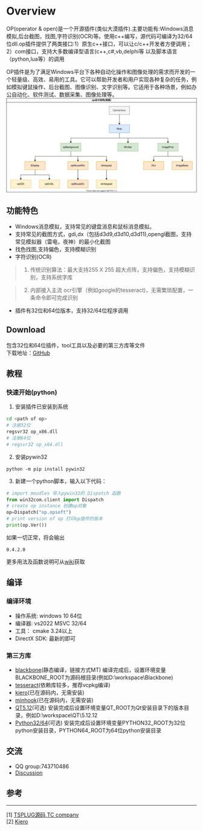 Overview
===========
OP(operator & open)是一个开源插件(类似大漠插件).主要功能有:Windows消息模拟,后台截图，找图,字符识别(OCR)等。使用c++编写，源代码可编译为32/64位dll.op插件提供了两类接口:1）原生c++接口，可以让c/c++开发者方便调用；2）com接口，支持大多数编译型语言(c++,c#,vb,delphi等 以及脚本语言（python,lua等）的调用

OP插件是为了满足Windows平台下各种自动化操作和图像处理的需求而开发的一个轻量级、高效、易用的工具。它可以帮助开发者和用户实现各种复杂的任务，例如模拟键鼠操作、后台截图、图像识别、文字识别等。它适用于各种场景，例如办公自动化、软件测试、数据采集、图像处理等。
![ava](doc/class_struct.svg)
## 功能特色
- Windows消息模拟，支持常见的键盘消息和鼠标消息模拟。
- 支持常见的截图方式，gdi,dx（包括d3d9,d3d10,d3d11),opengl截图，支持常见模拟器（雷电，夜神）的最小化截图
- 找色找图,支持偏色，支持模糊识别
- 字符识别(OCR)
 >1. 传统识别算法：最大支持255 X 255 超大点阵，支持偏色，支持模糊识别，支持系统字库
 
 >2. 内部接入主流 ocr引擎（例如google的tesseract)，无需繁琐配置，一条命令即可完成识别
- 插件有32位和64位版本，支持32/64位程序调用

## Download
包含32位和64位插件，tool工具以及必要的第三方库等文件  
下载地址：[GitHub](https://github.com/WallBreaker2/op/releases)  

## 教程  
### 快速开始(python)
1. 安装插件已安装到系统
```bash
cd <path of op>
# 注册32位
regsvr32 op_x86.dll
# 注册64位
# regsvr32 op_x64.dll
```
2. 安装pywin32
```shell
python -m pip install pywin32
```
3. 新建一个python脚本，输入以下代码：
```python
# import moudles 导入pywin32的 Dispatch 函数
from win32com.client import Dispatch
# create op instance 创建op对象
op=Dispatch("op.opsoft")
# print version of op 打印op插件的版本
print(op.Ver())
```
如果一切正常，将会输出
```shell
0.4.2.0
```

更多用法及函数说明可从[wiki](https://github.com/WallBreaker2/op/wiki)获取

## 编译
### 编译环境
* 操作系统: windows 10 64位
* 编译器: vs2022 MSVC 32/64
* 工具： cmake 3.24以上
* DirectX SDK: 最新的即可
### 第三方库
* [blackbone](https://github.com/DarthTon/Blackbone.git)(静态编译，链接方式MT)
编译完成后，设置环境变量BLACKBONE_ROOT为源码根目录(例如D:\workspace\Blackbone)
* [tesseract](https://github.com/tesseract-ocr/tesseract)(依赖库较多，推荐vcpkg编译)
* [kiero](https://github.com/Rebzzel/kiero.git)(已在源码内，无需安装)
* [minhook](https://github.com/TsudaKageyu/minhook.git)(已在源码内，无需安装)
* [QT5.12](https://download.qt.io/archive/qt/5.12/5.12.12/)(可选) 安装完成后设置环境变量QT_ROOT为Qt安装目录下的版本目录，例如D:\workspace\QT\5.12.12
* [Python32/64](https://www.python.org/downloads/)(可选) 安装完成后设置环境变量PYTHON32_ROOT为32位python安装目录，PYTHON64_ROOT为64位python安装目录
## 交流
* QQ group:743710486
* [Discussion](https://github.com/WallBreaker2/op/discussions)


## 参考
---
[1] [TSPLUG源码,TC company](https://github.com/tcplugins/tsplug)  
[2] [Kiero](https://github.com/Rebzzel/kiero.git)
